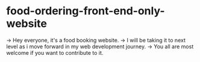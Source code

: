 # food-ordering-front-end-only-website
-> Hey everyone, it's a food booking website. 
-> I will be taking it to next level as i move forward in my web development journey.
-> You all are most welcome if you want to contribute to it.
